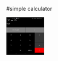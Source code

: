#simple calculator 

<img src="https://github.com/ayush19283/Calculator/blob/main/app/ss.jpeg" width="100" height="100">
